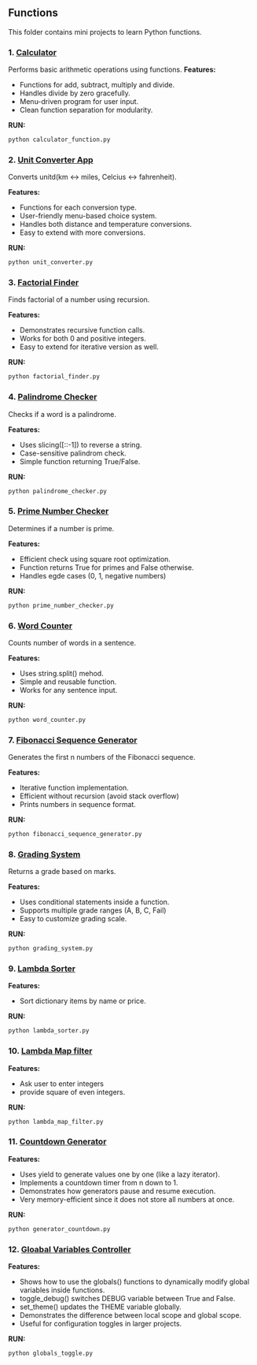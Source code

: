 ## Functions 

This folder contains mini projects to learn Python functions.

### 1. [Calculator](calculator_function.py)
Performs basic arithmetic operations using functions.
**Features:**
- Functions for add, subtract, multiply and divide.
- Handles divide by zero gracefully.
- Menu-driven program for user input.
- Clean function separation for modularity.

**RUN:**
```bash
python calculator_function.py
```

### 2. [Unit Converter App](unit_converter.py)
Converts unitd(km <-> miles, Celcius <-> fahrenheit).

**Features:**
- Functions for each conversion type.
- User-friendly menu-based choice system.
- Handles both distance and temperature conversions.
- Easy to extend with more conversions.

**RUN:**
```bash
python unit_converter.py
```

### 3. [Factorial Finder](factorial_finder.py)
Finds factorial of a number using recursion.

**Features:**
- Demonstrates recursive function calls.
- Works for both 0 and positive integers.
- Easy to extend for iterative version as well.

**RUN:**
```bash
python factorial_finder.py
```

### 4. [Palindrome Checker](palindrome_checker.py)
Checks if a word is a palindrome.

**Features:**
- Uses slicing([::-1]) to reverse a string.
- Case-sensitive palindrom check.
- Simple function returning True/False.

**RUN:**
```bash
python palindrome_checker.py
```

### 5. [Prime Number Checker](prime_number_checker.py)
Determines if a number is prime.

**Features:**
- Efficient check using square root optimization.
- Function returns True for primes and False otherwise.
- Handles egde cases (0, 1, negative numbers)

**RUN:**
```bash
python prime_number_checker.py
```

### 6. [Word Counter](word_counter.py)
Counts number of words in a sentence.

**Features:**
- Uses string.split() mehod.
- Simple and reusable function.
- Works for any sentence input.

**RUN:**
```bash
python word_counter.py
```

### 7. [Fibonacci Sequence Generator](fibonacci_sequence_generator.py)
Generates the first n numbers of the Fibonacci sequence.

**Features:**
- Iterative function implementation.
- Efficient without recursion (avoid stack overflow)
- Prints numbers in sequence format.

**RUN:**
```bash
python fibonacci_sequence_generator.py
```

### 8. [Grading System](grading_system.py)
Returns a grade based on marks.

**Features:**
- Uses conditional statements inside a function.
- Supports multiple grade ranges (A, B, C, Fail)
- Easy to customize grading scale.

**RUN:**
```bash
python grading_system.py
```

### 9. [Lambda Sorter](lambda_sorter.py)

**Features:**
- Sort dictionary items by name or price.

**RUN:**
```bash
python lambda_sorter.py
```

### 10. [Lambda Map filter](lambda_map_filter.py)

**Features:**
- Ask user to enter integers
- provide square of even integers.

**RUN:**
```bash
python lambda_map_filter.py
```

### 11. [Countdown Generator](generator_countdown)

**Features:**
- Uses yield to generate values one by one (like a lazy iterator).
- Implements a countdown timer from n down to 1.
- Demonstrates how generators pause and resume execution.
- Very memory-efficient since it does not store all numbers at once.

**RUN:**
```bash
python generator_countdown.py
```

### 12. [Gloabal Variables Controller](globals_toggle.py)

**Features:**
- Shows how to use the globals() functions to dynamically modify global variables inside functions.
- toggle_debug() switches DEBUG variable between True and False.
- set_theme() updates the THEME variable globally.
- Demonstrates the difference between local scope and global scope.
- Useful for configuration toggles in larger projects.

**RUN:**
```bash
python globals_toggle.py
```